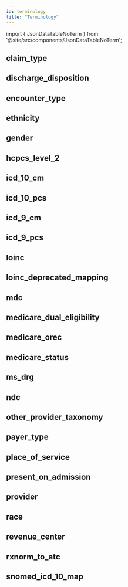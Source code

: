 ```yaml
---
id: terminology
title: "Terminology"
---
```


import { JsonDataTableNoTerm } from '@site/src/components/JsonDataTableNoTerm';


## claim_type

<JsonDataTableNoTerm  jsonPath="nodes.seed\.the_tuva_project\.terminology__claim_type.columns" />

## discharge_disposition

<JsonDataTableNoTerm  jsonPath="nodes.seed\.the_tuva_project\.terminology__discharge_disposition.columns" />

## encounter_type

<JsonDataTableNoTerm  jsonPath="nodes.seed\.the_tuva_project\.terminology__encounter_type.columns" />

## ethnicity

<JsonDataTableNoTerm  jsonPath="nodes.seed\.the_tuva_project\.terminology__ethnicity.columns" />

## gender

<JsonDataTableNoTerm  jsonPath="nodes.seed\.the_tuva_project\.terminology__gender.columns" />

## hcpcs_level_2

<JsonDataTableNoTerm  jsonPath="nodes.seed\.the_tuva_project\.terminology__hcpcs_level_2.columns" />

## icd_10_cm

<JsonDataTableNoTerm  jsonPath="nodes.seed\.the_tuva_project\.terminology__icd_10_cm.columns" />

## icd_10_pcs

<JsonDataTableNoTerm  jsonPath="nodes.seed\.the_tuva_project\.terminology__icd_10_pcs.columns" />

## icd_9_cm

<JsonDataTableNoTerm  jsonPath="nodes.seed\.the_tuva_project\.terminology__icd_9_cm.columns" />

## icd_9_pcs

<JsonDataTableNoTerm  jsonPath="nodes.seed\.the_tuva_project\.terminology__icd_9_pcs.columns" />

## loinc

<JsonDataTableNoTerm  jsonPath="nodes.seed\.the_tuva_project\.terminology__loinc.columns" />

## loinc_deprecated_mapping

<JsonDataTableNoTerm  jsonPath="nodes.seed\.the_tuva_project\.terminology__loinc_deprecated_mapping.columns" />

## mdc

<JsonDataTableNoTerm  jsonPath="nodes.seed\.the_tuva_project\.terminology__mdc.columns" />

## medicare_dual_eligibility

<JsonDataTableNoTerm  jsonPath="nodes.seed\.the_tuva_project\.terminology__medicare_dual_eligibility.columns" />

## medicare_orec

<JsonDataTableNoTerm  jsonPath="nodes.seed\.the_tuva_project\.terminology__medicare_orec.columns" />

## medicare_status

<JsonDataTableNoTerm  jsonPath="nodes.seed\.the_tuva_project\.terminology__medicare_status.columns" />

## ms_drg

<JsonDataTableNoTerm  jsonPath="nodes.seed\.the_tuva_project\.terminology__ms_drg.columns" />

## ndc

<JsonDataTableNoTerm  jsonPath="nodes.seed\.the_tuva_project\.terminology__ndc.columns" />

## other_provider_taxonomy

<JsonDataTableNoTerm  jsonPath="nodes.seed\.the_tuva_project\.terminology__other_provider_taxonomy.columns" />

## payer_type

<JsonDataTableNoTerm  jsonPath="nodes.seed\.the_tuva_project\.terminology__payer_type.columns" />

## place_of_service

<JsonDataTableNoTerm  jsonPath="nodes.seed\.the_tuva_project\.terminology__place_of_service.columns" />

## present_on_admission

<JsonDataTableNoTerm  jsonPath="nodes.seed\.the_tuva_project\.terminology__present_on_admission.columns" />

## provider

<JsonDataTableNoTerm  jsonPath="nodes.seed\.the_tuva_project\.terminology__provider.columns" />

## race

<JsonDataTableNoTerm  jsonPath="nodes.seed\.the_tuva_project\.terminology__race.columns" />

## revenue_center

<JsonDataTableNoTerm  jsonPath="nodes.seed\.the_tuva_project\.terminology__revenue_center.columns" />

## rxnorm_to_atc

<JsonDataTableNoTerm  jsonPath="nodes.seed\.the_tuva_project\.terminology__rxnorm_to_atc.columns" />

## snomed_icd_10_map

<JsonDataTableNoTerm  jsonPath="nodes.seed\.the_tuva_project\.terminology__snomed_icd_10_map.columns" />
